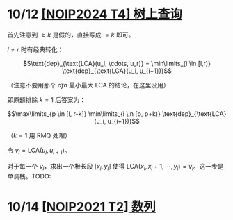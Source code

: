 # 10/12 [[NOIP2024 T4] 树上查询](https://www.luogu.com.cn/problem/P11364)

首先注意到 $\ge k$ 是假的，直接写成 $= k$ 即可。

$l \ne r$ 时有经典转化：

$$\text{dep}_{\text{LCA}(u_l, \cdots, u_r)} = \min\limits_{i \in [l,r)} \text{dep}_{\text{LCA}(u_i, u_{i+1})}$$

（注意不要用那个 $dfn$ 最小最大 LCA 的结论，在这里没用）

即原题排除 $k = 1$ 后答案为：

$$\max\limits_{p \in [l, r-k]} \min\limits_{i \in [p, p+k)} \text{dep}_{\text{LCA}(u_i, u_{i+1})}$$

（$k=1$ 用 RMQ 处理）

令 $v_i = \text{LCA}(u_i, u_{i+1})$。

对于每一个 $v_i$，求出一个极长段 $[x_i, y_i]$ 使得 $\text{LCA}(x_i, x_i+1, \cdots, y_i) = v_i$。这一步是单调栈。TODO:



# 10/14 [[NOIP2021 T2] 数列](https://www.luogu.com.cn/problem/P7961)

